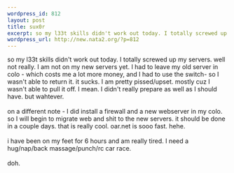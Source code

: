 ```yaml
--- 
wordpress_id: 812
layout: post
title: sux0r
excerpt: so my l33t skills didn't work out today. I totally screwed up my servers. well not really. I am not on my new servers yet. I had to leave my old server in colo - which costs me a lot more money, and I had to use the switch- so I wasn't able to return it. it sucks. I am pretty pissed/upset. mostly cuz I wasn't able to pull it off. I mean. I didn't really prepare as well as I should have. but w...
wordpress_url: http://new.nata2.org/?p=812
---
```

so my l33t skills didn't work out today. I totally screwed up my servers. well not really. I am not on my new servers yet. I had to leave my old server in colo - which costs me a lot more money, and I had to use the switch- so I wasn't able to return it. it sucks. I am pretty pissed/upset. mostly cuz I wasn't able to pull it off. I mean. I didn't really prepare as well as I should have. but wahtever.<Br><br/>on a different note - I did install a firewall and a new webserver in my colo. so I will begin to migrate web and shit to the new servers. it should be done in a couple days. that is really cool. oar.net is sooo fast. hehe. <br/><br/>i have been on my feet for 6 hours and am really tired. I need a hug/nap/back massage/punch/rc car race. <Br><Br>doh.
